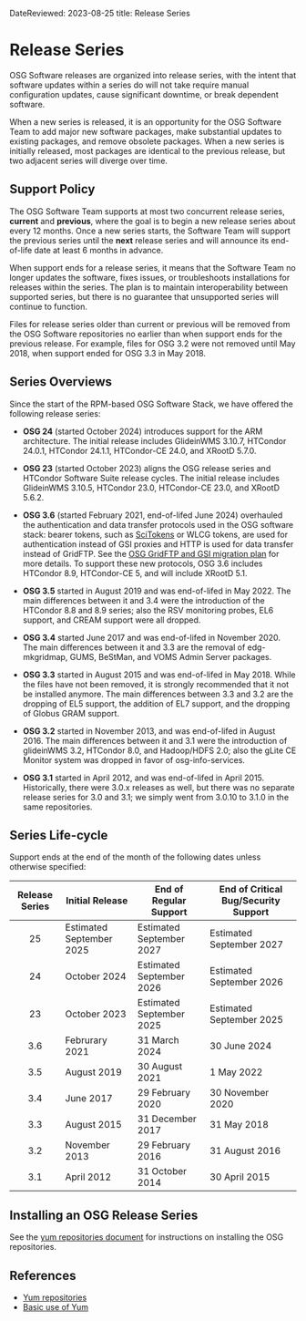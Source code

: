 DateReviewed: 2023-08-25
title: Release Series

Release Series
==============

OSG Software releases are organized into release series, with the intent that software updates within a series do will
not take require manual configuration updates, cause significant downtime, or break dependent software.

When a new series is released, it is an opportunity for the OSG Software Team to add major new software packages, make
substantial updates to existing packages, and remove obsolete packages.
When a new series is initially released, most packages are identical to the previous release, but two adjacent series
will diverge over time.

Support Policy
--------------

The OSG Software Team supports at most two concurrent release series, __current__ and __previous__, where the goal is to
begin a new release series about every 12 months.
Once a new series starts, the Software Team will support the previous series until the __next__ release series and will
announce its end-of-life date at least 6 months in advance.

When support ends for a release series, it means that the Software Team no longer updates the software, fixes issues, or
troubleshoots installations for releases within the series.
The plan is to maintain interoperability between supported series, but there is no guarantee that unsupported series
will continue to function.

Files for release series older than current or previous will be removed from the OSG Software repositories no earlier
than when support ends for the previous release.
For example, files for OSG 3.2 were not removed until May 2018, when support ended for OSG 3.3 in May 2018.

Series Overviews
----------------

Since the start of the RPM-based OSG Software Stack, we have offered the following release series:

-   **OSG 24** (started October 2024) introduces support for the ARM architecture.
    The initial release includes GlideinWMS 3.10.7, HTCondor 24.0.1, HTCondor 24.1.1, HTCondor-CE 24.0, and XRootD 5.7.0.

-   **OSG 23** (started October 2023) aligns the OSG release series and HTCondor Software Suite release cycles.
    The initial release includes GlideinWMS 3.10.5, HTCondor 23.0, HTCondor-CE 23.0, and XRootD 5.6.2.

-   **OSG 3.6** (started February 2021, end-of-lifed June 2024) overhauled the authentication and data transfer 
    protocols used in the OSG software stack:
    bearer tokens, such as [SciTokens](https://scitokens.org/) or WLCG tokens, are used for authentication instead of
    GSI proxies and HTTP is used for data transfer instead of GridFTP.
    See the [OSG GridFTP and GSI migration plan](https://osg-htc.org/technology/policy/gridftp-gsi-migration/)
    for more details.
    To support these new protocols, OSG 3.6 includes HTCondor 8.9, HTCondor-CE 5, and will include XRootD 5.1.

-   **OSG 3.5** started in August 2019 and was end-of-lifed in May 2022.
    The main differences between it and 3.4 were the introduction of the HTCondor 8.8 and 8.9 series;
    also the RSV monitoring probes, EL6 support, and CREAM support were all dropped.

-   **OSG 3.4** started June 2017 and was end-of-lifed in November 2020.
    The main differences between it and 3.3 are the removal of edg-mkgridmap, GUMS, BeStMan, and VOMS Admin Server
    packages.

-   **OSG 3.3** started in August 2015 and was end-of-lifed in May 2018.
    While the files have not been removed, it is strongly recommended that it not be installed anymore.
    The main differences between 3.3 and 3.2 are the dropping of EL5 support, the addition of EL7 support, and the
    dropping of Globus GRAM support.

-   **OSG 3.2** started in November 2013, and was end-of-lifed in August 2016.
    The main differences between it and 3.1 were the introduction of glideinWMS 3.2, HTCondor 8.0, and Hadoop/HDFS 2.0;
    also the gLite CE Monitor system was dropped in favor of osg-info-services.

-   **OSG 3.1** started in April 2012, and was end-of-lifed in April 2015.
    Historically, there were 3.0.x releases as well, but there was no separate release series for 3.0 and 3.1;
    we simply went from 3.0.10 to 3.1.0 in the same repositories.

Series Life-cycle
-----------------

Support ends at the end of the month of the following dates unless otherwise specified:

| Release Series | Initial Release          | End of Regular Support   | End of Critical Bug/Security Support |
|:--------------:|--------------------------|--------------------------|--------------------------------------|
| 25             | Estimated September 2025 | Estimated September 2027 | Estimated September 2027             |
| 24             | October 2024             | Estimated September 2026 | Estimated September 2026             |
| 23             | October 2023             | Estimated September 2025 | Estimated September 2025             |
| 3.6            | Februrary 2021           | 31 March 2024            | 30 June 2024                         |
| 3.5            | August 2019              | 30 August 2021           | 1 May 2022                           |
| 3.4            | June 2017                | 29 February 2020         | 30 November 2020                     |
| 3.3            | August 2015              | 31 December 2017         | 31 May 2018                          |
| 3.2            | November 2013            | 29 February 2016         | 31 August 2016                       |
| 3.1            | April 2012               | 31 October 2014          | 30 April 2015                        |


Installing an OSG Release Series
--------------------------------

See the [yum repositories document](../common/yum.md) for instructions on installing the OSG repositories.

<a name="updating-from-old"></a>

References
----------

-   [Yum repositories](../common/yum.md)
-   [Basic use of Yum](yum-basics.md)
